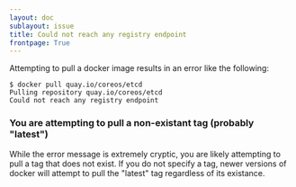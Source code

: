 ```yaml
---
layout: doc
sublayout: issue
title: Could not reach any registry endpoint
frontpage: True
---
```


Attempting to pull a docker image results in an error like the following:

```
$ docker pull quay.io/coreos/etcd
Pulling repository quay.io/coreos/etcd
Could not reach any registry endpoint
```

### You are attempting to pull a non-existant tag (probably "latest")

While the error message is extremely cryptic, you are likely attempting to pull a tag that does not exist.
If you do not specify a tag, newer versions of docker will attempt to pull the "latest" tag regardless of its existance.
